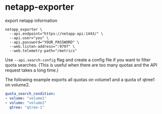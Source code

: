 # netapp-exporter

export netapp information

```
netapp_exporter \
  --api.endpoint="https://netapp-api:1443/" \
  --api.user="you" \
  --api.password="YOUR_PASSWORD" \
  --web.listen-address=":9797" \
  --web.telemetry-path="/metrics"
```

Use `--api.search-config` flag and create a config file if you want to filter quota searches.
(This is useful when there are too many quotas and the API request takes a long time.)

The following example exports all quotas on volume1 and a quota of qtree1 on volume2.

```yaml
quota_search_condition:
- volume: "volume1"
- volume: "volume2"
  qtree: "qtree-1"
```
